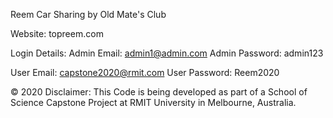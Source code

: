 Reem Car Sharing by Old Mate's Club

Website: topreem.com

Login Details:
Admin Email: admin1@admin.com
Admin Password: admin123

User Email: capstone2020@rmit.com
User Password: Reem2020

© 2020 Disclaimer: This Code is being developed as part of a School of Science Capstone Project at RMIT University in Melbourne, Australia.
